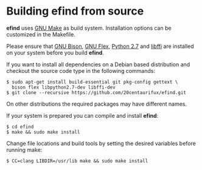 # Building efind from source

**efind** uses [GNU Make](https://www.gnu.org/software/make/) as build system.
Installation options can be customized in the Makefile.

Please ensure that [GNU Bison](https://www.gnu.org/software/bison/),
[GNU Flex](https://www.gnu.org/software/flex/), [Python 2.7](https://www.python.org/)
and [libffi](https://sourceware.org/libffi/) are installed on your
system before you build **efind**.

If you want to install all dependencies on a Debian based distribution and checkout
the source code type in the following commands:

```
$ sudo apt-get install build-essential git pkg-config gettext \
  bison flex libpython2.7-dev libffi-dev
$ git clone --recursive https://github.com/20centaurifux/efind.git
```

On other distributions the required packages may have different names.

If your system is prepared you can compile and install **efind**:

```
$ cd efind
$ make && sudo make install
```

Change file locations and build tools by setting the desired variables before
running make:

```
$ CC=clang LIBDIR=/usr/lib make && sudo make install
```

